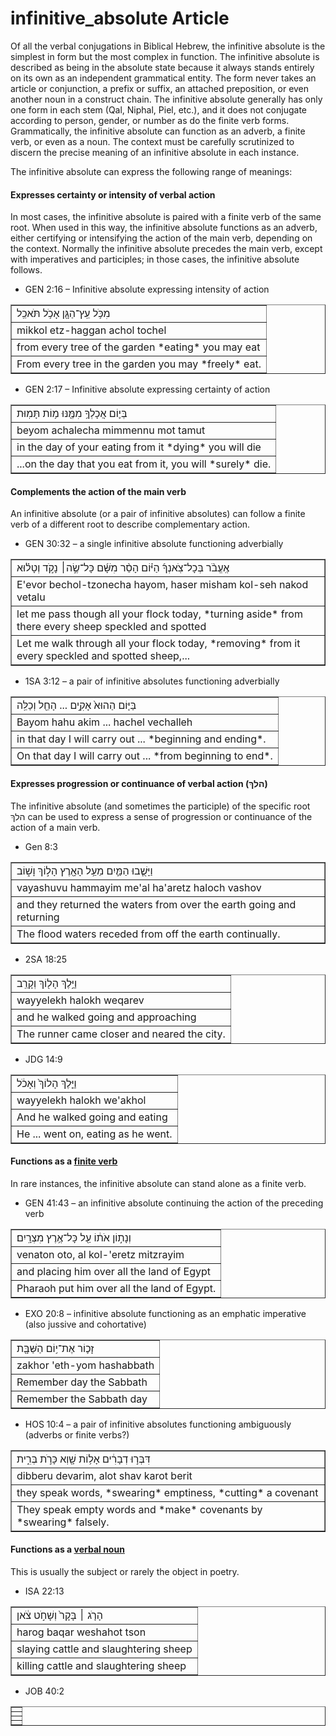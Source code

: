 # infinitive_absolute Article
Of all the verbal conjugations in Biblical Hebrew, the infinitive absolute is the simplest in form but the most complex in function.  The infinitive absolute is described as being in the absolute state because it always stands entirely on its own as an independent grammatical entity.  The form never takes an article or conjunction, a prefix or suffix, an attached preposition, or even another noun in a construct chain.  The infinitive absolute generally has only one form in each stem (Qal, Niphal, Piel, etc.), and it does not conjugate according to person, gender, or number as do the finite verb forms.  Grammatically, the infinitive absolute can function as an adverb, a finite verb, or even as a noun.  The context must be carefully scrutinized to discern the precise meaning of an infinitive absolute in each instance.

The infinitive absolute can express the following range of meanings:

#### Expresses certainty or intensity of verbal action
In most cases, the infinitive absolute is paired with a finite verb of the same root.  When used in this way, the infinitive absolute functions as an adverb, either certifying or intensifying the action of the main verb, depending on the context.  Normally the infinitive absolute precedes the main verb, except with imperatives and participles; in those cases, the infinitive absolute follows.

* GEN 2:16 – Infinitive absolute expressing intensity of action
<table border="1" class="docutils">
<colgroup>
<col width="100%" />
</colgroup>
<tbody valign="top">
<tr class="row-odd"><td>מִכֹּ֥ל עֵֽץ־הַגָּ֖ן אָכֹ֥ל תֹּאכֵֽל</td>
</tr>
<tr class="row-even"><td>mikkol etz-haggan achol tochel</td>
</tr>
<tr class="row-odd"><td>from every tree of the garden *eating* you may eat</td>
</tr>
<tr class="row-even"><td>From every tree in the garden you may *freely* eat.</td>
</tr>
</tbody>
</table>

* GEN 2:17 – Infinitive absolute expressing certainty of action
<table border="1" class="docutils">
<colgroup>
<col width="100%" />
</colgroup>
<tbody valign="top">
<tr class="row-odd"><td>בְּי֛וֹם אֲכָלְךָ֥ מִמֶּ֖נּוּ מ֥וֹת תָּמֽוּת</td>
</tr>
<tr class="row-even"><td>beyom achalecha mimmennu mot tamut</td>
</tr>
<tr class="row-odd"><td>in the day of your eating from it *dying* you will die</td>
</tr>
<tr class="row-even"><td>...on the day that you eat from it, you will *surely* die.</td>
</tr>
</tbody>
</table>

#### Complements the action of the main verb
An infinitive absolute (or a pair of infinitive absolutes) can follow a finite verb of a different root to describe complementary action.  

* GEN 30:32 – a single infinitive absolute functioning adverbially
<table border="1" class="docutils">
<colgroup>
<col width="100%" />
</colgroup>
<tbody valign="top">
<tr class="row-odd"><td>אֶֽעֱבֹ֨ר בְּכָל־צֹֽאנְךָ֜ הַיּ֗וֹם הָסֵ֨ר מִשָּׁ֜ם כָּל־שֶׂ֣ה׀ נָקֹ֣ד וְטָל֗וּא</td>
</tr>
<tr class="row-even"><td>E'evor bechol-tzonecha hayom, haser misham kol-seh nakod vetalu</td>
</tr>
<tr class="row-odd"><td>let me pass though all your flock today, *turning aside* from there every sheep speckled and spotted</td>
</tr>
<tr class="row-even"><td>Let me walk through all your flock today, *removing* from it every speckled and spotted sheep,...</td>
</tr>
</tbody>
</table>

* 1SA 3:12 – a pair of infinitive absolutes functioning adverbially
<table border="1" class="docutils">
<colgroup>
<col width="100%" />
</colgroup>
<tbody valign="top">
<tr class="row-odd"><td>בַּיּ֤וֹם הַהוּא֙ אָקִ֣ים ... הָחֵ֖ל וְכַלֵּֽה</td>
</tr>
<tr class="row-even"><td>Bayom hahu akim ... hachel vechalleh</td>
</tr>
<tr class="row-odd"><td>in that day I will carry out ... *beginning and ending*.</td>
</tr>
<tr class="row-even"><td>On that day I will carry out ... *from beginning to end*.</td>
</tr>
</tbody>
</table>

#### Expresses progression or continuance of verbal action (הלךְ)
The infinitive absolute (and sometimes the participle) of the specific root הלךְ can be used to express a sense of progression or continuance of the action of a main verb.  

* Gen 8:3
<table border="1" class="docutils">
<colgroup>
<col width="100%" />
</colgroup>
<tbody valign="top">
<tr class="row-odd"><td>וַיָּשֻׁ֧בוּ הַמַּ֛יִם מֵעַ֥ל הָאָ֖רֶץ הָל֣וֹךְ וָשׁ֑וֹב</td>
</tr>
<tr class="row-even"><td>vayashuvu hammayim me'al ha'aretz haloch vashov</td>
</tr>
<tr class="row-odd"><td>and they returned the waters from over the earth going and returning</td>
</tr>
<tr class="row-even"><td>The flood waters receded from off the earth continually.</td>
</tr>
</tbody>
</table>

* 2SA 18:25
<table border="1" class="docutils">
<colgroup>
<col width="100%" />
</colgroup>
<tbody valign="top">
<tr class="row-odd"><td>וַיֵּ֥לֶךְ הָל֖וֹךְ וְקָרֵֽב</td>
</tr>
<tr class="row-even"><td>wayyelekh halokh weqarev</td>
</tr>
<tr class="row-odd"><td>and he walked going and approaching</td>
</tr>
<tr class="row-even"><td>The runner came closer and neared the city.</td>
</tr>
</tbody>
</table>

* JDG 14:9 
<table border="1" class="docutils">
<colgroup>
<col width="100%" />
</colgroup>
<tbody valign="top">
<tr class="row-odd"><td>וַיֵּ֤לֶךְ הָלוֹךְ֙ וְאָכֹ֔ל</td>
</tr>
<tr class="row-even"><td>wayyelekh halokh we'akhol</td>
</tr>
<tr class="row-odd"><td>And he walked going and eating</td>
</tr>
<tr class="row-even"><td>He ... went on, eating as he went.</td>
</tr>
</tbody>
</table>

#### Functions as a [finite verb](https://git.door43.org/Door43/en-uhg/src/master/content/verb/02.md#finite-verbs)
In rare instances, the infinitive absolute can stand alone as a finite verb.

* GEN 41:43 – an infinitive absolute continuing the action of the preceding verb
<table border="1" class="docutils">
<colgroup>
<col width="100%" />
</colgroup>
<tbody valign="top">
<tr class="row-odd"><td>וְנָת֣וֹן אֹת֔וֹ עַ֖ל כָּל־אֶ֥רֶץ מִצְרָֽיִם׃</td>
</tr>
<tr class="row-even"><td>venaton oto, al kol-'eretz mitzrayim</td>
</tr>
<tr class="row-odd"><td>and placing him over all the land of Egypt</td>
</tr>
<tr class="row-even"><td>Pharaoh put him over all the land of Egypt.</td>
</tr>
</tbody>
</table>

* EXO 20:8 – infinitive absolute functioning as an emphatic imperative (also jussive and cohortative)
<table border="1" class="docutils">
<colgroup>
<col width="100%" />
</colgroup>
<tbody valign="top">
<tr class="row-odd"><td>זָכ֛וֹר אֶת־י֥וֹם הַשַּׁבָּ֖ת</td>
</tr>
<tr class="row-even"><td>zakhor 'eth-yom hashabbath</td>
</tr>
<tr class="row-odd"><td>Remember day the Sabbath</td>
</tr>
<tr class="row-even"><td>Remember the Sabbath day</td>
</tr>
</tbody>
</table>

* HOS 10:4 – a pair of infinitive absolutes functioning ambiguously (adverbs or finite verbs?)
<table border="1" class="docutils">
<colgroup>
<col width="100%" />
</colgroup>
<tbody valign="top">
<tr class="row-odd"><td>דִּבְּר֣וּ דְבָרִ֔ים אָל֥וֹת שָׁ֖וְא כָּרֹ֣ת בְּרִ֑ית</td>
</tr>
<tr class="row-even"><td>dibberu devarim, alot shav karot berit</td>
</tr>
<tr class="row-odd"><td>they speak words, *swearing* emptiness, *cutting* a covenant</td>
</tr>
<tr class="row-even"><td>They speak empty words and *make* covenants by *swearing* falsely.</td>
</tr>
</tbody>
</table>

#### Functions as a [verbal noun](https://git.door43.org/Door43/en-uhg/src/master/content/verb/02.md#verbal-nouns)
This is usually the subject or rarely the object in poetry.
* ISA 22:13
<table border="1" class="docutils">
<colgroup>
<col width="100%" />
</colgroup>
<tbody valign="top">
<tr class="row-odd"><td>הָרֹ֤ג ׀ בָּקָר֙ וְשָׁחֹ֣ט צֹ֔אן</td>
</tr>
<tr class="row-even"><td>harog baqar weshahot tson</td>
</tr>
<tr class="row-odd"><td>slaying cattle and slaughtering sheep</td>
</tr>
<tr class="row-even"><td>killing cattle and slaughtering sheep</td>
</tr>
</tbody>
</table>

* JOB 40:2
<table border="1" class="docutils">
<colgroup>
<col width="100%" />
</colgroup>
<tbody valign="top">
<tr class="row-odd"><td></td>
</tr>
<tr class="row-even"><td></td>
</tr>
<tr class="row-odd"><td></td>
</tr>
<tr class="row-even"><td></td>
</tr>
</tbody>
</table>